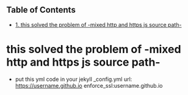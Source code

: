 <div id="table-of-contents">
<h2>Table of Contents</h2>
<div id="text-table-of-contents">
<ul>
<li><a href="#sec-1">1. this solved the problem of -mixed http and https js source path-</a></li>
</ul>
</div>
</div>

# this solved the problem of -mixed http and https js source path-<a id="sec-1" name="sec-1"></a>

-   put this yml code in your jekyll \_config.yml
        url: https://username.github.io
        enforce\_ssl:username.github.io
